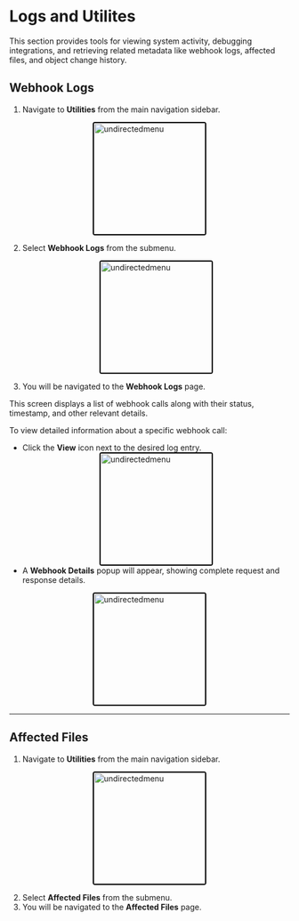 # Logs and Utilites

This section provides tools for viewing system activity, debugging integrations, and retrieving related metadata like webhook logs, affected files, and object change history. 


## Webhook Logs

1. Navigate to **Utilities** from the main navigation sidebar.

<div style="text-align: left;">
     <img src="./assets/image66.png"
       alt="undirectedmenu"
       style="height: 200px; margin: auto; display: block; cursor: zoom-in;
              border: 2px solid #000000; border-radius: 4px;"
       onclick="this.style.height='400px'; this.style.cursor='zoom-out';"
       ondblclick="this.style.height='200px'; this.style.cursor='zoom-in';">
      </div>

2. Select **Webhook Logs** from the submenu.

     <div style="text-align: left;">
     <img src="./assets/image67.png"
       alt="undirectedmenu"
       style="height: 200px; margin: auto; display: block; cursor: zoom-in;
              border: 2px solid #000000; border-radius: 4px;"
       onclick="this.style.height='400px'; this.style.cursor='zoom-out';"
       ondblclick="this.style.height='200px'; this.style.cursor='zoom-in';">
      </div>    
3. You will be navigated to the **Webhook Logs** page.

This screen displays a list of webhook calls along with their status, timestamp, and other relevant details.

To view detailed information about a specific webhook call:

- Click the **View** icon next to the desired log entry.
    <div style="text-align: left;">
     <img src="./assets/image68.png"
       alt="undirectedmenu"
       style="height: 200px; margin: auto; display: block; cursor: zoom-in;
              border: 2px solid #000000; border-radius: 4px;"
       onclick="this.style.height='400px'; this.style.cursor='zoom-out';"
       ondblclick="this.style.height='200px'; this.style.cursor='zoom-in';">
      </div>
- A **Webhook Details** popup will appear, showing complete request and response details.
<div style="text-align: left;">
     <img src="./assets/image69.png"
       alt="undirectedmenu"
       style="height: 200px; margin: auto; display: block; cursor: zoom-in;
              border: 2px solid #000000; border-radius: 4px;"
       onclick="this.style.height='400px'; this.style.cursor='zoom-out';"
       ondblclick="this.style.height='200px'; this.style.cursor='zoom-in';">
      </div>

---

## Affected Files

1. Navigate to **Utilities** from the main navigation sidebar.
<div style="text-align: left;">
     <img src="./assets/image66.png"
       alt="undirectedmenu"
       style="height: 200px; margin: auto; display: block; cursor: zoom-in;
              border: 2px solid #000000; border-radius: 4px;"
       onclick="this.style.height='400px'; this.style.cursor='zoom-out';"
       ondblclick="this.style.height='200px'; this.style.cursor='zoom-in';">
      </div>

2. Select **Affected Files** from the submenu.
3. You will be navigated to the **Affected Files** page.